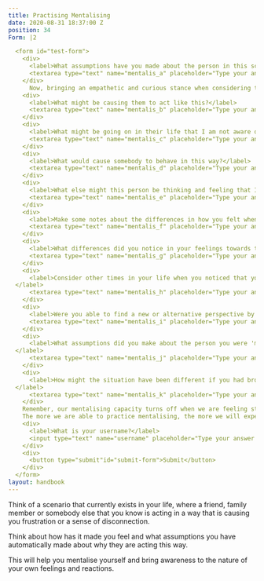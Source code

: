 ```yaml
---
title: Practising Mentalising
date: 2020-08-31 18:37:00 Z
position: 34
Form: |2

  <form id="test-form">
    <div>
      <label>What assumptions have you made about the person in this scenario?</label>
      <textarea type="text" name="mentalis_a" placeholder="Type your answer here"/></textarea>
    </div>
      Now, bringing an empathetic and curious stance when considering the situation, consider the following questions.
    <div>
      <label>What might be causing them to act like this?</label>
      <textarea type="text" name="mentalis_b" placeholder="Type your answer here"/></textarea>
    </div>
    <div>
      <label>What might be going on in their life that I am not aware of?</label>
      <textarea type="text" name="mentalis_c" placeholder="Type your answer here"/></textarea>
    </div>
    <div>
      <label>What would cause somebody to behave in this way?</label>
      <textarea type="text" name="mentalis_d" placeholder="Type your answer here"/></textarea>
    </div>
    <div>
      <label>What else might this person be thinking and feeling that I have not considered?</label>
      <textarea type="text" name="mentalis_e" placeholder="Type your answer here"/></textarea>
    </div>
    <div>
      <label>Make some notes about the differences in how you felt when doing the two reflections.</label>
      <textarea type="text" name="mentalis_f" placeholder="Type your answer here"/></textarea>
    </div>
    <div>
      <label>What differences did you notice in your feelings towards the other person when you mentalised them?</label>
      <textarea type="text" name="mentalis_g" placeholder="Type your answer here"/></textarea>
    </div>
    <div>
      <label>Consider other times in your life when you noticed that you were not really mentalising but mind reading. Think about what was happening in the situation.
  </label>
      <textarea type="text" name="mentalis_h" placeholder="Type your answer here"/></textarea>
    </div>
    <div>
      <label>Were you able to find a new or alternative perspective by bringing a mentalising stance to the second exercise?</label>
      <textarea type="text" name="mentalis_i" placeholder="Type your answer here"/></textarea>
    </div>
    <div>
      <label>What assumptions did you make about the person you were 'mindreading'?
  </label>
      <textarea type="text" name="mentalis_j" placeholder="Type your answer here"/></textarea>
    </div>
    <div>
      <label>How might the situation have been different if you had brought a mentalising stance to the situation and communicated your uncertainty to the other person?
  </label>
      <textarea type="text" name="mentalis_k" placeholder="Type your answer here"/></textarea>
    </div>
    Remember, our mentalising capacity turns off when we are feeling stressed, anxious or experiencing difficult emotions, so don’t worry - it’s normal for this to happen. The important thing is to bring awareness to this process so that we can change our responses and reactions to misunderstandings that happen as a result of mindreading.
    The more we are able to practice mentalising, the more we will experience empathy and a sense of connection in our relationships.  Our ability to mentalise is connected with our ability to connect with and become attuned to the experience of other people, while at the same time recognising that each person has their own unique way of experiencing something.
    <div>
      <label>What is your username?</label>
      <input type="text" name="username" placeholder="Type your answer here"/></input>
    </div>
    <div>
      <button type="submit"id="submit-form">Submit</button>
    </div>
  </form>
layout: handbook
---
```


Think of a scenario that currently exists in your life, where a friend, family member or somebody else that you know is acting in a way that is causing you frustration or a sense of disconnection. 

Think about how has it made you feel and what assumptions you have automatically made about why they are acting this way. 

This will help you mentalise yourself and bring awareness to the nature of your own feelings and reactions.